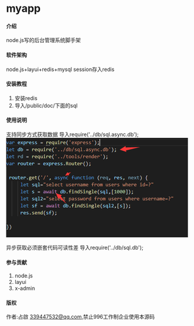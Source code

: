 # myapp

#### 介绍
node.js写的后台管理系统脚手架

#### 软件架构
node.js+layui+redis+mysql
session存入redis


#### 安装教程

1. 安装redis
2. 导入/public/doc/下面的sql

#### 使用说明
支持同步方式获取数据
导入require('../db/sql.async.db');
![Image text](https://github.com/339447532/myapp/blob/master/images/20190413131351.png)


异步获取必须嵌套代码可读性差
导入require('../db/sql.db');



#### 参与贡献

1. node.js
2. layui
3. x-admin

#### 版权
作者:占啟 339447532@qq.com,禁止996工作制企业使用本源码
